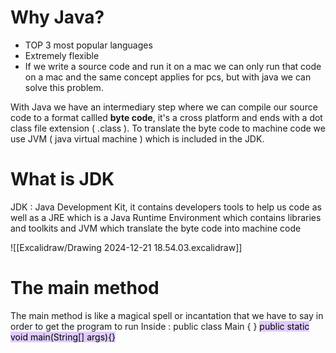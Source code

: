 # Why Java?
- TOP 3 most popular languages
- Extremely flexible
- If we write a source code and run it on a mac we can only run that code on a mac and the same concept applies for pcs, but with java we can solve this problem.

With Java we have an intermediary step where we can compile our source code to a format callled **byte code**, it's a cross platform and ends with a dot class file extension ( .class ). To translate the byte code to machine code we use JVM ( java virtual machine ) which is included in the JDK.
# What is JDK

JDK : Java Development Kit, it contains developers tools to help us code as well as a JRE which is a Java Runtime Environment which contains libraries and toolkits and JVM which translate the byte code into machine code 

![[Excalidraw/Drawing 2024-12-21 18.54.03.excalidraw]]

# The main method
The main method is like a magical spell or incantation that we have to say in order to get the program to run 
Inside : public class Main { }
<mark style="background: #D2B3FFA6;">public static void main(String[] args){}</mark>

